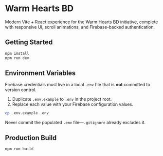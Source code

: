 # Warm Hearts BD

Modern Vite + React experience for the Warm Hearts BD initiative, complete with responsive UI, scroll animations, and Firebase-backed authentication.

## Getting Started

```bash
npm install
npm run dev
```

## Environment Variables

Firebase credentials must live in a local `.env` file that is **not** committed to version control.

1. Duplicate `.env.example` to `.env` in the project root.
2. Replace each value with your Firebase configuration values.

```bash
cp .env.example .env
```

Never commit the populated `.env` file—`.gitignore` already excludes it.

## Production Build

```bash
npm run build
```
